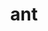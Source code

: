 ---
title: "ant"
layout: cache
categories: [package, develop-2024-01-21]
meta: {"versions": ["1.10.13"], "compilers": ["cce@=15.0.1", "gcc@=10.3.0", "gcc@=11.4.0", "gcc@=9.4.0", "oneapi@=2023.2.0"], "oss": ["rhel8", "sle_hpc15", "ubuntu20.04", "ubuntu22.04"], "platforms": ["linux"], "targets": ["aarch64", "neoverse_v1", "ppc64le", "x86_64_v3", "x86_64_v4", "zen4"], "stacks": ["e4s", "e4s-aarch64", "e4s-cray-rhel", "e4s-cray-sles", "e4s-neoverse_v1", "e4s-oneapi", "e4s-power", "root"], "num_specs": 7, "num_specs_by_stack": {"root": 7, "e4s-cray-rhel": 1, "e4s-cray-sles": 1, "e4s-neoverse_v1": 1, "e4s-power": 1, "e4s": 1, "e4s-oneapi": 1, "e4s-aarch64": 1}}
spec_details: [{"hash": "ioiaovuqgkqdt5uhokp4gtor7bzgzu2e", "compiler": "cce@=15.0.1", "versions": ["1.10.13"], "os": "rhel8", "platform": "linux", "target": "zen4", "variants": ["build_system=generic"], "stacks": ["root", "e4s-cray-rhel"], "size": "-", "tarball": "https://binaries.spack.io/releases/develop-2024-01-21/build_cache/linux-rhel8-zen4/cce-15.0.1/ant-1.10.13/linux-rhel8-zen4-cce-15.0.1-ant-1.10.13-ioiaovuqgkqdt5uhokp4gtor7bzgzu2e.spack"}, {"hash": "3bb533rxs4fmx64bk25phbnmojhqrvbe", "compiler": "gcc@=10.3.0", "versions": ["1.10.13"], "os": "sle_hpc15", "platform": "linux", "target": "x86_64_v4", "variants": ["build_system=generic"], "stacks": ["root", "e4s-cray-sles"], "size": "-", "tarball": "https://binaries.spack.io/releases/develop-2024-01-21/build_cache/linux-sle_hpc15-x86_64_v4/gcc-10.3.0/ant-1.10.13/linux-sle_hpc15-x86_64_v4-gcc-10.3.0-ant-1.10.13-3bb533rxs4fmx64bk25phbnmojhqrvbe.spack"}, {"hash": "w5b7d66xpsjrzye2lipjjtshxcgo7vdd", "compiler": "gcc@=11.4.0", "versions": ["1.10.13"], "os": "ubuntu20.04", "platform": "linux", "target": "neoverse_v1", "variants": ["build_system=generic"], "stacks": ["e4s-neoverse_v1", "root"], "size": "-", "tarball": "https://binaries.spack.io/releases/develop-2024-01-21/build_cache/linux-ubuntu20.04-neoverse_v1/gcc-11.4.0/ant-1.10.13/linux-ubuntu20.04-neoverse_v1-gcc-11.4.0-ant-1.10.13-w5b7d66xpsjrzye2lipjjtshxcgo7vdd.spack"}, {"hash": "ltknxgsnp626h54riidzgtwv7iinvou4", "compiler": "gcc@=9.4.0", "versions": ["1.10.13"], "os": "ubuntu20.04", "platform": "linux", "target": "ppc64le", "variants": ["build_system=generic"], "stacks": ["root", "e4s-power"], "size": "-", "tarball": "https://binaries.spack.io/releases/develop-2024-01-21/build_cache/linux-ubuntu20.04-ppc64le/gcc-9.4.0/ant-1.10.13/linux-ubuntu20.04-ppc64le-gcc-9.4.0-ant-1.10.13-ltknxgsnp626h54riidzgtwv7iinvou4.spack"}, {"hash": "ug3isfgnq42fmaxrdag2vm64wrdvtfie", "compiler": "gcc@=11.4.0", "versions": ["1.10.13"], "os": "ubuntu20.04", "platform": "linux", "target": "x86_64_v3", "variants": ["build_system=generic"], "stacks": ["e4s", "root"], "size": "-", "tarball": "https://binaries.spack.io/releases/develop-2024-01-21/build_cache/linux-ubuntu20.04-x86_64_v3/gcc-11.4.0/ant-1.10.13/linux-ubuntu20.04-x86_64_v3-gcc-11.4.0-ant-1.10.13-ug3isfgnq42fmaxrdag2vm64wrdvtfie.spack"}, {"hash": "vtqf4jh2n2rwrccx777wlykomqizc6am", "compiler": "oneapi@=2023.2.0", "versions": ["1.10.13"], "os": "ubuntu20.04", "platform": "linux", "target": "x86_64_v3", "variants": ["build_system=generic"], "stacks": ["root", "e4s-oneapi"], "size": "-", "tarball": "https://binaries.spack.io/releases/develop-2024-01-21/build_cache/linux-ubuntu20.04-x86_64_v3/oneapi-2023.2.0/ant-1.10.13/linux-ubuntu20.04-x86_64_v3-oneapi-2023.2.0-ant-1.10.13-vtqf4jh2n2rwrccx777wlykomqizc6am.spack"}, {"hash": "ud5sbj2smmhomfzekqq34f6emku45555", "compiler": "gcc@=11.4.0", "versions": ["1.10.13"], "os": "ubuntu22.04", "platform": "linux", "target": "aarch64", "variants": ["build_system=generic"], "stacks": ["root", "e4s-aarch64"], "size": "-", "tarball": "https://binaries.spack.io/releases/develop-2024-01-21/build_cache/linux-ubuntu22.04-aarch64/gcc-11.4.0/ant-1.10.13/linux-ubuntu22.04-aarch64-gcc-11.4.0-ant-1.10.13-ud5sbj2smmhomfzekqq34f6emku45555.spack"}]
---